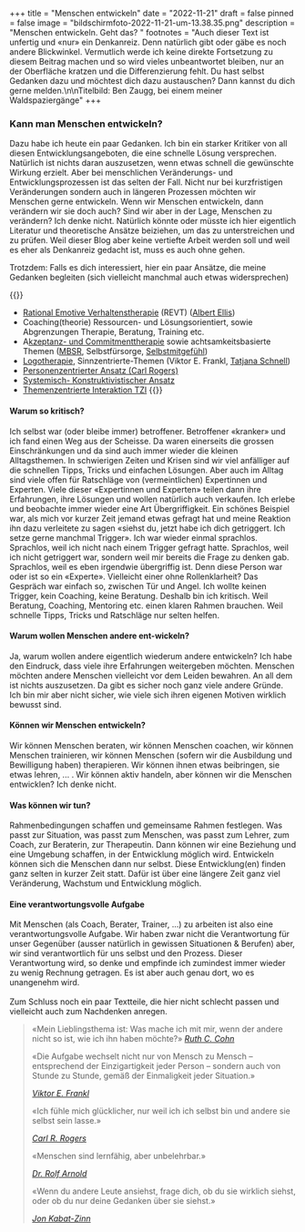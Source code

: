 +++
title = "Menschen entwickeln"
date = "2022-11-21"
draft = false
pinned = false
image = "bildschirmfoto-2022-11-21-um-13.38.35.png"
description = "Menschen entwickeln. Geht das? "
footnotes = "Auch dieser Text ist unfertig und «nur» ein Denkanreiz. Denn natürlich gibt oder gäbe es noch andere Blickwinkel. Vermutlich werde ich keine direkte Fortsetzung zu diesem Beitrag machen und so wird vieles unbeantwortet bleiben, nur an der Oberfläche kratzen und die Differenzierung fehlt. Du hast selbst Gedanken dazu und möchtest dich dazu austauschen? Dann kannst du dich gerne melden.\n\nTitelbild: Ben Zaugg, bei einem meiner Waldspaziergänge"
+++
### Kann man Menschen entwickeln?

Dazu habe ich heute ein paar Gedanken. Ich bin ein starker Kritiker von all diesen Entwicklungsangeboten, die eine schnelle Lösung versprechen. Natürlich ist nichts daran auszusetzen, wenn etwas schnell die gewünschte Wirkung erzielt. Aber bei menschlichen Veränderungs- und Entwicklungsprozessen ist das selten der Fall. Nicht nur bei kurzfristigen Veränderungen sondern auch in längeren Prozessen möchten wir Menschen gerne entwickeln. Wenn wir Menschen entwickeln, dann verändern wir sie doch auch? Sind wir aber in der Lage, Menschen zu verändern? Ich denke nicht. Natürlich könnte oder müsste ich hier eigentlich Literatur und theoretische Ansätze beiziehen, um das zu unterstreichen und zu prüfen. Weil dieser Blog aber keine vertiefte Arbeit werden soll und weil es eher als Denkanreiz gedacht ist, muss es auch ohne gehen.

Trotzdem: Falls es dich interessiert, hier ein paar Ansätze, die meine Gedanken begleiten (sich vielleicht manchmal auch etwas widersprechen)

{{<box title="Trotzdem: Falls es dich interessiert, hier ein paar Ansätze, die meine Gedanken begleiten (sich vielleicht manchmal auch etwas widersprechen)">}}

* [Rational Emotive Verhaltenstherapie](https://de.wikipedia.org/wiki/Rational-Emotive_Verhaltenstherapie) (REVT) ([Albert Ellis](https://de.wikipedia.org/wiki/Albert_Ellis))
* Coaching(theorie) Ressourcen- und Lösungsorientiert, sowie Abgrenzungen Therapie, Beratung, Training etc. 
* A[kzeptanz- und Commitmenttherapie](https://dgkv.info/act-co/akzeptanz-und-commitment-therapie-act/) sowie achtsamkeitsbasierte Themen ([MBSR](https://www.mindfulness.swiss/kurse/mbsr/), Selbstfürsorge, [Selbstmitgefühl](https://www.mindfulselfcompassion.ch/forschung-zu-selbstmitgefuehl/))
* [Logotherapie](https://de.wikipedia.org/wiki/Logotherapie_und_Existenzanalyse), Sinnzentrierte-Themen (Viktor E. Frankl, [Tatjana Schnell](https://www.sinnforschung.org))
* [Personenzentrierter Ansatz (Carl Rogers)](https://www.carlrogers.de)
* [Systemisch- Konstruktivistischer Ansatz](https://de.wikipedia.org/wiki/Systemisch-konstruktivistische_Perspektive)
* [Themenzentrierte Interaktion TZI](https://de.wikipedia.org/wiki/Themenzentrierte_Interaktion)
  {{</box>}}

#### Warum so kritisch?

Ich selbst war (oder bleibe immer) betroffener. Betroffener «kranker» und ich fand einen Weg aus der Scheisse. Da waren einerseits die grossen Einschränkungen und da sind auch immer wieder die kleinen Alltagsthemen. In schwierigen Zeiten und Krisen sind wir viel anfälliger auf die schnellen Tipps, Tricks und einfachen Lösungen. Aber auch im Alltag sind viele offen für Ratschläge von (vermeintlichen) Expertinnen und Experten. Viele dieser «Expertinnen und Experten» teilen dann ihre Erfahrungen, ihre Lösungen und wollen natürlich auch verkaufen. Ich erlebe und beobachte immer wieder eine Art Übergriffigkeit. Ein schönes Beispiel war, als mich vor kurzer Zeit jemand etwas gefragt hat und meine Reaktion ihn dazu verleitete zu sagen «siehst du, jetzt habe ich dich getriggert. Ich setze gerne manchmal Trigger». Ich war wieder einmal sprachlos. Sprachlos, weil ich nicht nach einem Trigger gefragt hatte. Sprachlos, weil ich nicht getriggert war, sondern weil mir bereits die Frage zu denken gab. Sprachlos, weil es eben irgendwie übergriffig ist. Denn diese Person war oder ist so ein «Experte». Vielleicht einer ohne Rollenklarheit? Das Gespräch war einfach so, zwischen Tür und Angel. Ich wollte keinen Trigger, kein Coaching, keine Beratung. Deshalb bin ich kritisch. Weil Beratung, Coaching, Mentoring etc. einen klaren Rahmen brauchen. Weil schnelle Tipps, Tricks und Ratschläge nur selten helfen. 

#### Warum wollen Menschen andere ent-wickeln?

Ja, warum wollen andere eigentlich wiederum andere entwickeln? Ich habe den Eindruck, dass viele ihre Erfahrungen weitergeben möchten. Menschen möchten andere Menschen vielleicht vor dem Leiden bewahren. An all dem ist nichts auszusetzen. Da gibt es sicher noch ganz viele andere Gründe. Ich bin mir aber nicht sicher, wie viele sich ihren eigenen Motiven wirklich bewusst sind. 

#### Können wir Menschen entwickeln?

Wir können Menschen beraten, wir können Menschen coachen, wir können Menschen trainieren, wir können Menschen (sofern wir die Ausbildung und Bewilligung haben) therapieren. Wir können ihnen etwas beibringen, sie etwas lehren, ... . Wir können aktiv handeln, aber können wir die Menschen entwicklen? Ich denke nicht. 

#### Was können wir tun?

Rahmenbedingungen schaffen und gemeinsame Rahmen festlegen. Was passt zur Situation, was passt zum Menschen, was passt zum Lehrer, zum Coach, zur Beraterin, zur Therapeutin. Dann können wir eine Beziehung und eine Umgebung schaffen, in der Entwicklung möglich wird. Entwickeln können sich die Menschen dann nur selbst. Diese Entwicklung(en) finden ganz selten in kurzer Zeit statt. Dafür ist über eine längere Zeit ganz viel Veränderung, Wachstum und Entwicklung möglich. 

#### Eine verantwortungsvolle Aufgabe

Mit Menschen (als Coach, Berater, Trainer, ...) zu arbeiten ist also eine verantwortungsvolle Aufgabe. Wir haben zwar nicht die Verantwortung für unser Gegenüber (ausser natürlich in gewissen Situationen & Berufen) aber, wir sind verantwortlich für uns selbst und den Prozess. Dieser Verantwortung wird, so denke und empfinde ich zumindest immer wieder zu wenig Rechnung getragen. Es ist aber auch genau dort, wo es unangenehm wird. \
\
Zum Schluss noch ein paar Textteile, die hier nicht schlecht passen und vielleicht auch zum Nachdenken anregen. 

> «Mein Lieblingsthema ist: Was mache ich mit mir, wenn der andere nicht so ist, wie ich ihn haben möchte?» *[Ruth C. Cohn](https://de.wikipedia.org/wiki/Ruth_Cohn)*
>
> «Die Aufgabe wechselt nicht nur von Mensch zu Mensch – entsprechend der Einzigartigkeit jeder Person – sondern auch von Stunde zu Stunde, gemäß der Einmaligkeit jeder Situation.»
>
> *[Viktor E. Frankl](https://de.wikipedia.org/wiki/Viktor_Frankl)*
>
> «Ich fühle mich glücklicher, nur weil ich ich selbst bin und andere sie selbst sein lasse.»
>
> *[Carl R. Rogers](https://de.wikipedia.org/wiki/Carl_Rogers)*
>
> «Menschen sind lernfähig, aber unbelehrbar.»
>
> *[Dr. Rolf Arnold](https://de.wikipedia.org/wiki/Rolf_Arnold)*
>
> «Wenn du andere Leute ansiehst, frage dich, ob du sie wirklich siehst, oder ob du nur deine Gedanken über sie siehst.»
>
> *[Jon Kabat-Zinn](https://de.wikipedia.org/wiki/Jon_Kabat-Zinn)*